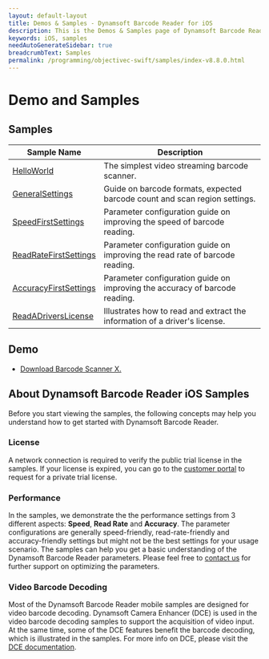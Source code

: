 ```yaml
---
layout: default-layout
title: Demos & Samples - Dynamsoft Barcode Reader for iOS
description: This is the Demos & Samples page of Dynamsoft Barcode Reader for iOS SDK.
keywords: iOS, samples
needAutoGenerateSidebar: true
breadcrumbText: Samples
permalink: /programming/objectivec-swift/samples/index-v8.8.0.html
---
```


# Demo and Samples

## Samples

| Sample Name | Description |
| ----------- | ----------- |
| [HelloWorld](helloworld.html) | The simplest video streaming barcode scanner. |
| [GeneralSettings](general.html) | Guide on barcode formats, expected barcode count and scan region settings. |
| [SpeedFirstSettings](speed.html) | Parameter configuration guide on improving the speed of barcode reading. |
| [ReadRateFirstSettings](read-rate.html) | Parameter configuration guide on improving the read rate of barcode reading. |
| [AccuracyFirstSettings](accuracy.html) | Parameter configuration guide on improving the accuracy of barcode reading. |
| [ReadADriversLicense](drivers-license.html) | Illustrates how to read and extract the information of a driver's license. |

## Demo

- <a href="https://apps.apple.com/us/app/barcode-scanner-x/id1120581630" target="_blank">Download Barcode Scanner X.</a>

## About Dynamsoft Barcode Reader iOS Samples

Before you start viewing the samples, the following concepts may help you understand how to get started with Dynamsoft Barcode Reader.

### License

A network connection is required to verify the public trial license in the samples. If your license is expired, you can go to the <a href="https://www.dynamsoft.com/customer/license/trialLicense?product=dbr&utm_source=documents" target="_blank">customer portal</a> to request for a private trial license.

### Performance

In the samples, we demonstrate the the performance settings from 3 different aspects: **Speed**, **Read Rate** and **Accuracy**. The parameter configurations are generally speed-friendly, read-rate-friendly and accuracy-friendly settings but might not be the best settings for your usage scenario. The samples can help you get a basic understanding of the Dynamsoft Barcode Reader parameters. Please feel free to <a href="https://www.dynamsoft.com/contact/" target="_blank">contact us</a> for further support on optimizing the parameters.

### Video Barcode Decoding

Most of the Dynamsoft Barcode Reader mobile samples are designed for video barcode decoding. Dynamsoft Camera Enhancer (DCE) is used in the video barcode decoding samples to support the acquisition of video input. At the same time, some of the DCE features benefit the barcode decoding, which is illustrated in the samples. For more info on DCE, please visit the <a href="https://www.dynamsoft.com/camera-enhancer/docs/mobile/programming/ios/" target="_blank">DCE documentation</a>.
